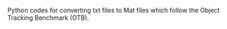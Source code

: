 Python codes for converting txt files to Mat files which follow the Object Tracking Benchmark (OTB).

